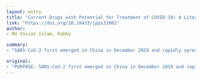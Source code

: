 ```yaml
---
layout: entry
title: "Current Drugs with Potential for Treatment of COVID-19: A Literature Review"
link: "https://doi.org/10.18433/jpps31002"
author:
- Md Insiat Islam, Rabby

summary:
- "SARS-CoV-2 first emerged in China in December 2019 and rapidly spread worldwide. No vaccine or approved drug is available to eradicate the virus. Some drugs that are indicated for other afflictions seem to be potentially beneficial to treat the infection albeit without unequivocal evidence. A thorough literature search was conducted on recently published studies which have published between January 1 to March 25, 2020."

original:
- "PURPOSE: SARS-CoV-2 first emerged in China in December 2019 and rapidly spread worldwide. No vaccine or approved drug is available to eradicate the virus, however, some drugs that are indicated for other afflictions seems to be potentially beneficial to treat the infection albeit without unequivocal evidence. The aim of this article is to review the published background on the effectiveness of these drugs against COVID-19 Methods: A thorough literature search was conducted on recently published studies which have published between January 1 to March 25, 2020. PubMed, Google Scholar and Science Direct databases were searched Results: A total 22 articles were found eligible. 8 discuss about treatment outcomes from their applied drugs during treatment of COVID-19 patients, 4 report laboratory tests, one report animal trial and other 9 articles discuss recommendations and suggestions based on the treatment process and clinical outcomes of other diseases such as malaria, ebola, severe acute respiratory syndrome (SARS) and Middle East respiratory syndrome (MERS). The data and/or recommendations are categorized in 4 classes: (a) anti-viral and anti-inflammatory drugs, (b) anti-malaria drugs, (c) traditional Chinese drugs and (d) other treatments/drugs. CONCLUSION: All examined treatments, although potentiality effective against COVID-19, need either appropriate drug development or clinical trial to be suitable for clinical use."
---
```


